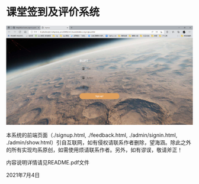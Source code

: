 # 课堂签到及评价系统
![](./1.png)

本系统的前端页面（./signup.html, ./feedback.html, ./admin/signin.html, ./admin/show.html）引自互联网，如有侵权请联系作者删除，望海涵。除此之外的所有实现均系原创，如需使用烦请联系作者。另外，如有谬误，敬请斧正！

内容说明详情请见README.pdf文件

2021年7月4日